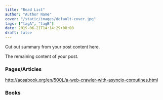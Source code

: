 ```yaml
---
title: "Read List"
author: "Author Name"
cover: "/static/images/default-cover.jpg"
tags: ["tagA", "tagB"]
date: 2019-06-21T14:14:29+08:00
draft: false
---
```


Cut out summary from your post content here.

<!--more-->

The remaining content of your post.


### Pages/Articles

http://aosabook.org/en/500L/a-web-crawler-with-asyncio-coroutines.html


### Books